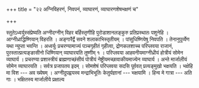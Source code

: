 +++
title = "२२ अग्निविहरणं, निवपनं, व्याघारणं, व्याघारणशेषभक्षणं च"

+++

स्तुतेऽध्वर्युस्संप्रेष्यति अग्नीदग्नीन् विहर बर्हिस्तृणीहि पुरोडाशानलङ्कुरु प्रतिप्रस्थातः पशुनेहि । आग्नीध्राद्धिष्णियान् विहरति । अङ्गारैर्द्वे सवने शलाकाभिस्तृतीयम् । पांसुधिष्णियेषु निवपति । तेनानुपूर्व्येण यथा न्युप्ता भवन्ति । अध्वर्युः प्रचरण्यामाज्यं पञ्चगृहीतं गृहीत्वा, द्रोणकलशाच्च परिप्लवया राजानं, पुरस्तात्प्रत्यङ्ङासीनो धिष्णियान् व्याघारयति तूष्णीम् १ । परिप्लवया आहवनीयमाग्नीध्रीयं होत्रीयं सोमेन व्याघार्य । प्रचरण्या प्रशास्त्रीयं ब्राह्मणाच्छंसीयं पोत्रीयं नेष्ट्रीयमच्छावाकीयमाज्येन व्याघार्य । अन्ते मार्जालीयं सोमेन व्याघारयति । सर्वत्र प्रजापतय इदम् । सोमशेषं परिप्लवया सदसि पूर्ववत् प्रत्यङ्मुखो भक्षयति । भक्षेहि मा विश --- अव ख्येषम् । अग्नीदुपह्वयस्व मन्द्राभिभूतिः केतुर्यज्ञानां --- भक्षयामि । हिन्व मे गात्रा --- अति गाः । भक्षितस्य मार्जालीये प्रक्षाल्य
